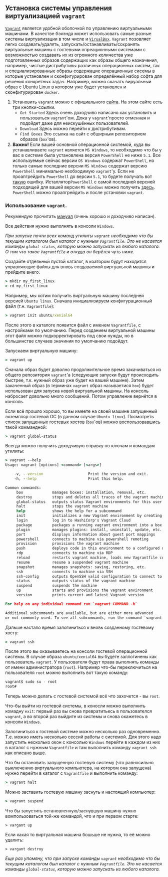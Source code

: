 ﻿## Установка системы управления виртуализацией `vagrant`

[`Vagrant`](https://www.vagrantup.com) является удобной оболочкой по управлению виртуальными машинами.
В качестве бэкэнда может использовать самые разные системы виртуализации в том числе и [`VirualBox`](../virtualbox/README.md).
`Vagrant` позовляет легко создавать/удалять, запускать/останавливать/сохранять виртуальные машины с гостевыми опреационными
системами с возможностью создавать их из огромного количества уже подготовленных образов содержащих как образы общего назначения,
например, чистые дистрибутивы различных операционных систем, так и специализированные образы содержацие операционные сисемы
в которые установлен и сконфигурирован определённый набор софта для решения конкретных задач. Например, можно скачать вируальный
образ с Ubuntu Linux в котором уже будет установлен и сконфигурирован `docker`.

1. Установить `vagrant` можно с официального [сайта](https://www.vagrantup.com). На этом сайте есть три кнопки-ссылки.
   * `Get Started`
     Здесь очень доходчиво написано как установить и пользоваться `vagrant`'ом. Дока у `vagrant`'просто отменная
     и подойдет даже для неискушённых пользователей.
   * `Download` Здесь можно перейти к дистрибутивам.
   * `Find Boxes` Это ссылка на сайт с обширным репозиторием образов (`box`'ов).
2. **Важно!** Если вашей основной операционной системой, куда вы устанавливаете `vagrant` является `MS Windows`,
то необходимо что бы у вас в системе была установлена версия `PowerShell` не ниже `5.1`. Все используемые сейчас версии `OS Windows` содержат `PowerShell`,
но только самые последние версии `MS Windows` содержат версию `PowerShell` минимально необходимую `vagrant`'у.
Если не проапгрейдить `PowerShell` до версии `5.1`, то будете получать вот [такую](https://github.com/hashicorp/vagrant/issues/8783) ошибку.
Исталлятор`PowerShell` с самой последней версией подходящей для вашей версии `MS Windows` можно получить [здесь](https://docs.microsoft.com/en-us/powershell/scripting/setup/installing-windows-powershell?view=powershell-6). `PowerShell` можно проапгрейдить и после установки `vagrant`.


### Использование `vagrant`.

Рекумендую прочитать [мануал](https://www.vagrantup.com/intro/getting-started/index.html) (очень хорошо и доходчиво написан).

Все действия нужно выполнять в консоли `Windows`.

*При запуске почти всех команд утилиты `vagrant` необходимо что бы текущим каталогом был каталог с нужным `Vagrantfile`. Это не касается команды `global-status`, которую можно запускать из любого каталога. О том что такое `Vagrantfile` и откуда он берётся чуть ниже.*

Создайте отдельный пустой каталог, в коатором будут находится управляющие файлы для вновь создаваемой виртуальной машины и прейдите внего.
```bat
> mkdir my_first_linux
> cd my_first_linux 
```
Например, мы хотим получить виртуальную машину последней версией `Ubuntu linux`. Сначала инициализируем конфигурационный файл (т.н. `Vagrantfile`):
```bat
> vagrant init ubuntu/xenial64
```
После этого в каталоге появится файл с именем `Vagrantfile`, с настройками по умолчанию. Перед созданием виртуальной машины этот файл можно
подкорректировать под свои нужды, но в большинстве случаев значиния по умолчанию подойдут.

Запускаем виртуальную машину:
```bat
> vagrant up
```
Сначала образ будет доволно продолжительное время закачиваться из общего репозитория `vagrant`'а (следующие запуски будут происходить быстрее,
т.к. нужный образ уже будет на вашей машине). Затем закаченный образ (в терминах `vagrant` образ называетися `box`) будет использован для запуска новой виртуальной машины.
На консоль набросает довольно много сообщений. Потом управление вернётся в консоль.

Если всё прошло хорошо, то вы имеете на своей машине запущенный экземпляр гостевой ОС (в данном случае `Ubuntu linux`). Посмотреть список запущенных
гостевых хостов (`box`'ов) можно воспользовавшись такой коммандной:
```bat
> vagrant global-status
```

Всегда можно получить доходчивую справку по ключам и командам утилиты:
```bat
> vagrant --help
Usage: vagrant [options] <command> [<args>]

    -v, --version                    Print the version and exit.
    -h, --help                       Print this help.

Common commands:
     box             manages boxes: installation, removal, etc.
     destroy         stops and deletes all traces of the vagrant machine
     global-status   outputs status Vagrant environments for this user
     halt            stops the vagrant machine
     help            shows the help for a subcommand
     init            initializes a new Vagrant environment by creating a Vagrantfile
     login           log in to HashiCorp's Vagrant Cloud
     package         packages a running vagrant environment into a box
     plugin          manages plugins: install, uninstall, update, etc.
     port            displays information about guest port mappings
     powershell      connects to machine via powershell remoting
     provision       provisions the vagrant machine
     push            deploys code in this environment to a configured destination
     rdp             connects to machine via RDP
     reload          restarts vagrant machine, loads new Vagrantfile configuration
     resume          resume a suspended vagrant machine
     snapshot        manages snapshots: saving, restoring, etc.
     ssh             connects to machine via SSH
     ssh-config      outputs OpenSSH valid configuration to connect to the machine
     status          outputs status of the vagrant machine
     suspend         suspends the machine
     up              starts and provisions the vagrant environment
     version         prints current and latest Vagrant version

For help on any individual command run `vagrant COMMAND -h`

Additional subcommands are available, but are either more advanced
or not commonly used. To see all subcommands, run the command `vagrant list-commands`.
```

Дальше настало время залогиниться к вновь созданному гостевому хосту:
```bat
> vagrant ssh
```

После этого вы оказываетесь на консоли гостевой операционной системы. В случае образа `ubuntu/xenial64` вы будете заллогинены как пользователь `vagrant`.
У пользователя будут права выполнять команды от имени администратора (`root`). Например что-бы переключиться на пользователя `root` можно выполнить вот такую команду:
```sh
vagrant$ sudo su - root
root#
```
Теперь можно делать с гостевой системой всё что захочется - вы `root`.

Что-бы выйти из гостевой системы, в коносли можно выполнить комадну `exit`: первый раз вы снова превратитьесь в пользователся `vagrant`, а во второй раз выйдите из системы и снова окажетесь в консоли `Windows`.

Залогиниться к гостевой системе можно несколько раз одновременно. Т.е. можно иметь несколько сессий работы с системой. Для этого надо запустить несколько окон с консолью `Windows` перейти в каждом из них в каталог с нужным `Vagrantfile` и там выполнить команду `vagrant ssh` как описано выше.

Что бы остановить запущенную гостевую систему (что равносильно выключению виртуального компьютера, на котором она запущена) нужно перейти в каталог с `Vagrantfile` и выполнить команду:
```bat
> vagrant halt
```
Можно заставить гостевую машину заснуть и настоящий компьютер:
```bat
> vagrant suspend
```
Что бы запустить остановленную/заснувшую машину нужно вомпользоваться той-же командой, что и при первом старте:
```bar
> vargant up
```
Если какая то виртуальная машина бошьше не нужна, то её можно удалить:
```bar
> vargant destroy
```

*Еще раз упомяну, что при запуске команды `vagrant` необходимо что бы текущим каталогом был каталог с нужным `Vagrantfile`. Это не касается команды `global-status`, которую можно запускать из любого каталога.*